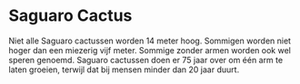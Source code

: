 # Saguaro Cactus

Niet alle Saguaro cactussen worden 14 meter hoog. Sommigen worden niet hoger dan
een miezerig vijf meter. Sommige zonder armen worden ook wel speren genoemd.
Saguaro cactussen doen er 75 jaar over om één arm te laten groeien, terwijl dat
bij mensen minder dan 20 jaar duurt.
